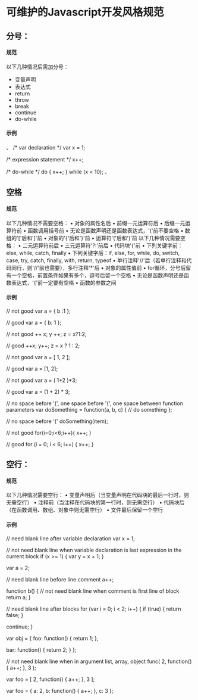 # 可维护的Javascript开发风格规范


## 分号：

#### 规范
以下几种情况后需加分号：
* 变量声明
* 表达式
* return
* throw
* break
* continue
* do-while

#### 示例
、
/* var declaration */
var x = 1;

/* expression statement */
x++;

/* do-while */
do {
    x++;
} while (x < 10);
、

## 空格
#### 规范
以下几种情况不需要空格：
	•	对象的属性名后
	•	前缀一元运算符后
	•	后缀一元运算符前
	•	函数调用括号前
	•	无论是函数声明还是函数表达式，'('前不要空格
	•	数组的'['后和']'前
	•	对象的'{'后和'}'前
	•	运算符'('后和')'前
以下几种情况需要空格：
	•	二元运算符前后
	•	三元运算符'?:'前后
	•	代码块'{'前
	•	下列关键字前：else, while, catch, finally
	•	下列关键字后：if, else, for, while, do, switch, case, try, catch, finally, with, return, typeof
	•	单行注释'//'后（若单行注释和代码同行，则'//'前也需要），多行注释'*'后
	•	对象的属性值前
	•	for循环，分号后留有一个空格，前置条件如果有多个，逗号后留一个空格
	•	无论是函数声明还是函数表达式，'{'前一定要有空格
	•	函数的参数之间
	
#### 示例

// not good
var a = {
    b :1
};

// good
var a = {
    b: 1
};

// not good
++ x;
y ++;
z = x?1:2;

// good
++x;
y++;
z = x ? 1 : 2;

// not good
var a = [ 1, 2 ];

// good
var a = [1, 2];

// not good
var a = ( 1+2 )*3;

// good
var a = (1 + 2) * 3;

// no space before '(', one space before '{', one space between function parameters
var doSomething = function(a, b, c) {
    // do something
};

// no space before '('
doSomething(item);

// not good
for(i=0;i<6;i++){
    x++;
}

// good
for (i = 0; i < 6; i++) {
    x++;
}

## 空行：
#### 规范
以下几种情况需要空行：
	•	变量声明后（当变量声明在代码块的最后一行时，则无需空行）
	•	注释前（当注释在代码块的第一行时，则无需空行）
	•	代码块后（在函数调用、数组、对象中则无需空行）
	•	文件最后保留一个空行


#### 示例
// need blank line after variable declaration
var x = 1;

// not need blank line when variable declaration is last expression in the current block
if (x >= 1) {
    var y = x + 1;
}

var a = 2;

// need blank line before line comment
a++;

function b() {
    // not need blank line when comment is first line of block
    return a;
}

// need blank line after blocks
for (var i = 0; i < 2; i++) {
    if (true) {
        return false;
    }

   continue;
}

var obj = {
    foo: function() {
        return 1;
    },

   bar: function() {
    return 2;
   }
};

// not need blank line when in argument list, array, object
func(
    2,
    function() {
        a++;
    },
    3
);

var foo = [
    2,
    function() {
        a++;
    },
    3
];


var foo = {
    a: 2,
    b: function() {
        a++;
    },
    c: 3
};



